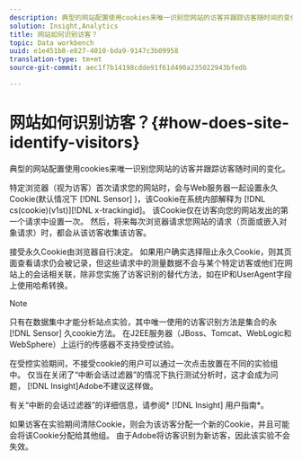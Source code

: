 ```yaml
---
description: 典型的网站配置使用cookies来唯一识别您网站的访客并跟踪访客随时间的变化。
solution: Insight,Analytics
title: 网站如何识别访客？
topic: Data workbench
uuid: e1e451b8-e827-4010-bda9-9147c3b09958
translation-type: tm+mt
source-git-commit: aec1f7b14198cdde91f61d490a235022943bfedb

---
```



# 网站如何识别访客？{#how-does-site-identify-visitors}

典型的网站配置使用cookies来唯一识别您网站的访客并跟踪访客随时间的变化。

特定浏览器（视为访客）首次请求您的网站时，会与Web服务器一起设置永久Cookie(默认情况下 [!DNL Sensor] )，该Cookie在系统内部解释为 [!DNL cs(cookie)(v1st)][!DNL x-trackingid]。 该Cookie仅在访客向您的网站发出的第一个请求中设置一次。 然后，将来每次浏览器请求您网站的请求（页面或嵌入对象请求）时，都会从该访客收集该访客。

接受永久Cookie由浏览器自行决定。 如果用户确实选择阻止永久Cookie，则其页面查看请求仍会被记录，但这些请求中的测量数据不会与某个特定访客或他们在网站上的会话相关联，除非您实施了访客识别的替代方法，如在IP和UserAgent字段上使用哈希转换。

>[!NOTE]
>
>只有在数据集中才能分析站点实验，其中唯一使用的访客识别方法是集合的永 [!DNL Sensor] 久cookie方法。 在J2EE服务器（JBoss、Tomcat、WebLogic和WebSphere）上运行的传感器不支持受控试验。

在受控实验期间，不接受cookie的用户可以通过一次点击放置在不同的实验组中。 仅当在关闭了“中断会话过滤器”的情况下执行测试分析时，这才会成为问题， [!DNL Insight]Adobe不建议这样做。

有关“中断的会话过滤器”的详细信息，请参阅* [!DNL Insight] 用户指南*。

如果访客在实验期间清除Cookie，则会为该访客分配一个新的Cookie，并且可能会将该Cookie分配给其他组。 由于Adobe将访客识别为新访客，因此该实验不会失效。

